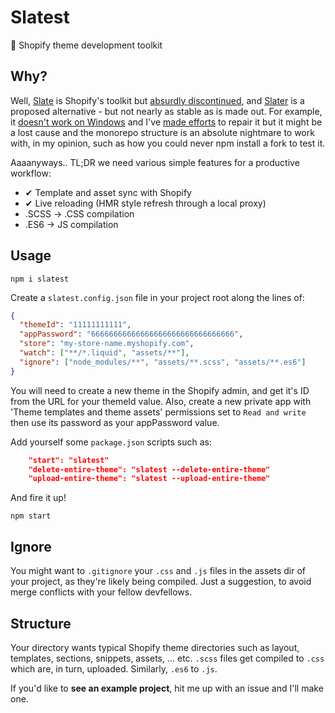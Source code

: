# Slatest

🛒 Shopify theme development toolkit

## Why?

Well, [Slate](https://github.com/Shopify/slate/) is Shopify's toolkit but [absurdly discontinued](https://github.com/Shopify/slate/issues/1020), and [Slater](https://github.com/the-couch/slater) is a proposed alternative - but not nearly as stable as is made out. For example, it [doesn't work on Windows](https://github.com/the-couch/slater/issues/11) and I've [made efforts](https://github.com/the-couch/slater/pull/63) to repair it but it might be a lost cause and the monorepo structure is an absolute nightmare to work with, in my opinion, such as how you could never npm install a fork to test it.

Aaaanyways.. TL;DR we need various simple features for a productive workflow:

- ✔ Template and asset sync with Shopify
- ✔ Live reloading (HMR style refresh through a local proxy)
- .SCSS -> .CSS compilation
- .ES6 -> JS compilation

## Usage

    npm i slatest

Create a `slatest.config.json` file in your project root along the lines of:

```json
{
  "themeId": "11111111111",
  "appPassword": "66666666666666666666666666666666",
  "store": "my-store-name.myshopify.com",
  "watch": ["**/*.liquid", "assets/**"],
  "ignore": ["node_modules/**", "assets/**.scss", "assets/**.es6"]
}
```

You will need to create a new theme in the Shopify admin, and get it's ID from the URL for your themeId value. Also, create a new private app with 'Theme templates and theme assets' permissions set to `Read and write` then use its password as your appPassword value.

Add yourself some `package.json` scripts such as:

```json
    "start": "slatest"
    "delete-entire-theme": "slatest --delete-entire-theme"
    "upload-entire-theme": "slatest --upload-entire-theme"
```

And fire it up!

    npm start

## Ignore

You might want to `.gitignore` your `.css` and `.js` files in the assets dir of your project, as they're likely being compiled. Just a suggestion, to avoid merge conflicts with your fellow devfellows.

## Structure

Your directory wants typical Shopify theme directories such as layout, templates, sections, snippets, assets, ... etc. `.scss` files get compiled to `.css` which are, in turn, uploaded. Similarly, `.es6` to `.js`.

If you'd like to **see an example project**, hit me up with an issue and I'll make one.
